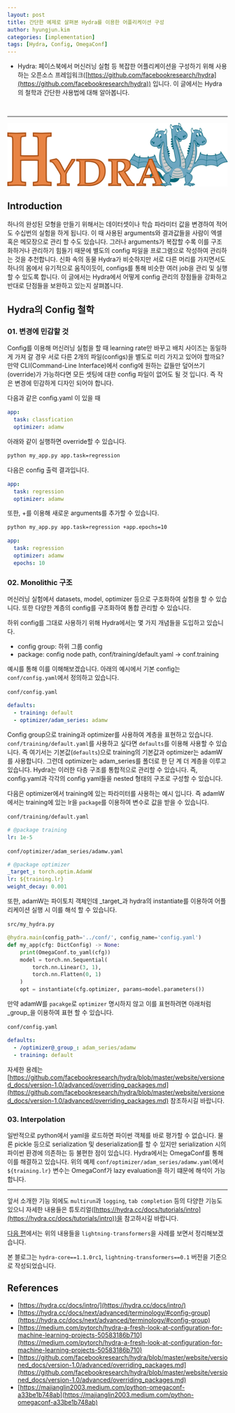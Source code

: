 ```yaml
---
layout: post
title: 간단한 예제로 살펴본 Hydra를 이용한 어플리케이션 구성
author: hyungjun.kim
categories: [implementation]
tags: [Hydra, Config, OmegaConf]
---
```


- Hydra: 페이스북에서 머신러닝 실험 등 복잡한 어플리케이션을 구성하기 위해 사용하는 오픈소스 프레임워크([https://github.com/facebookresearch/hydra](https://github.com/facebookresearch/hydra)) 입니다. 이 글에서는 Hydra의 철학과 간단한 사용법에 대해 알아봅니다.
<br/>

---

![hydra](https://raw.githubusercontent.com/facebookresearch/hydra/master/website/static/img/Hydra-Readme-logo2.svg)

## Introduction
하나의 완성된 모형을 만들기 위해서는 데이터셋이나 학습 파라미터 값을 변경하여 적어도 수십번의 실험을 하게 됩니다. 이 때 사용된 arguments와 결과값들을 사람이 엑셀 혹은 메모장으로 관리 할 수도 있습니다. 그러나 arguments가 복잡할 수록 이를 구조화하거나 관리하기 힘들기 때문에 별도의 config 파일을 프로그램으로 작성하여 관리하는 것을 추천합니다. 신화 속의 동물 Hydra가 비슷하지만 서로 다른 머리를 가지면서도 하나의 몸에서 유기적으로 움직이듯이, configs를 통해 비슷한 여러 job을 관리 및 실행할 수 있도록 합니다. 이 글에서는 Hydra에서 어떻게 config 관리의 장점들을 강화하고 반대로 단점들을 보완하고 있는지 살펴봅니다.

## Hydra의 Config 철학

### 01. 변경에 민감할 것

Config를 이용해 머신러닝 실험을 할 때 learning rate만 바꾸고 배치 사이즈는 동일하게 가져 갈 경우 서로 다른 2개의 파일(configs)을 별도로 미리 가지고 있어야 할까요? 만약 CLI(Command-Line Interface)에서 config에 원하는 값들만 덮어쓰기(override)가 가능하다면 모든 셋팅에 대한 config 파일이 없어도 될 것 입니다. 즉 작은 변경에 민감하게 디자인 되어야 합니다.

다음과 같은 config.yaml 이 있을 때

```yaml
app:
  task: classfication
  optimizer: adamw
```

아래와 같이 실행하면 override할 수 있습니다.

```sh
python my_app.py app.task=regression
```

다음은 config 출력 결과입니다.

```yaml
app:
  task: regression
  optimizer: adamw
```

또한, +를 이용해 새로운 arguments를 추가할 수 있습니다.

```sh
python my_app.py app.task=regression +app.epochs=10
```

```yaml
app:
  task: regression
  optimizer: adamw
  epochs: 10
```


### 02. Monolithic 구조

머신러닝 실험에서 datasets, model, optimizer 등으로 구조화하여 실험을 할 수 있습니다. 또한 다양한 계층의 config를 구조화하여 통합 관리할 수 있습니다.

하위 config를 그대로 사용하기 위해 Hydra에서는 몇 가지 개념들을 도입하고 있습니다.
- config group: 하위 그룹 config
- package: config node path, conf/training/default.yaml -> conf.training


예시를 통해 이를 이해해보겠습니다. 아래의 예시에서 기본 config는 `conf/config.yaml`에서 정의하고 있습니다.

`conf/config.yaml`

```yaml
defaults:
  - training: default
  - optimizer/adam_series: adamw
```

Config group으로 training과 optimizer를 사용하여 계층을 표현하고 있습니다. `conf/training/default.yaml`를 사용하고 싶다면 `defaults`를 이용해 사용할 수 있습니다. 즉 여기서는 기본값(`defaults`)으로 training의 기본값과 optimizer는 adamW를 사용합니다. 그런데 optimizer는 adam_series를 폴더로 한 단 계 더 계층을 이루고 있습니다. Hydra는 이러한 다층 구조를 통합적으로 관리할 수 있습니다. 즉, config.yaml과 각각의 config yaml들을 nested 형태의 구조로 구성할 수 있습니다.

다음은 optimizer에서 training에 있는 파라미터를 사용하는 예시 입니다. 즉 adamW에서는 training에 있는 lr을 `package`를 이용하여 변수로 값을 받을 수 있습니다.

`conf/training/default.yaml`

```yaml
# @package training
lr: 1e-5
```

`conf/optimizer/adam_series/adamw.yaml`

```yaml
# @package optimizer
_target_: torch.optim.AdamW
lr: ${training.lr}
weight_decay: 0.001
```

또한, adamW는 파이토치 객체인데 _target_과 hydra의 instantiate를 이용하여 어플리케이션 실행 시 이를 해석 할 수 있습니다.

`src/my_hydra.py`

```python
@hydra.main(config_path='../conf/', config_name='config.yaml')
def my_app(cfg: DictConfig) -> None:
    print(OmegaConf.to_yaml(cfg))
    model = torch.nn.Sequential(
        torch.nn.Linear(3, 1),
        torch.nn.Flatten(0, 1)
    )
    opt = instantiate(cfg.optimizer, params=model.parameters())
```

만약 adamW를 `pacakge`로 `optimizer` 명시하지 않고 이를 표현하려면 아래처럼 _group_을 이용하여 표현 할 수 있습니다.

`conf/config.yaml`

```yaml
defaults:
  - /optimizer@_group_: adam_series/adamw
  - training: default
```

자세한 용례는 [https://github.com/facebookresearch/hydra/blob/master/website/versioned_docs/version-1.0/advanced/overriding_packages.md](https://github.com/facebookresearch/hydra/blob/master/website/versioned_docs/version-1.0/advanced/overriding_packages.md) 참조하시길 바랍니다.

### 03. Interpolation

일반적으로 python에서 yaml을 로드하면 파이썬 객체를 바로 평가할 수 없습니다. 물론 pickle 등으로 serialization 및 deserialization를 할 수 있지만 serialization 시의 파이썬 환경에 의존하는 등 불편한 점이 있습니다. Hydra에서는 OmegaConf를 통해 이를 해결하고 있습니다.
위의 예제 `conf/optimizer/adam_series/adamw.yaml`에서 `${training.lr}` 변수는 OmegaConf가 lazy evaluation을 하기 떄문에 해석이 가능합니다.

----

앞서 소개한 기능 외에도 `multirun`과 `logging`, `tab completion` 등의 다양한 기능도 있으니 자세한 내용들은 튜토리얼([https://hydra.cc/docs/tutorials/intro](https://hydra.cc/docs/tutorials/intro))을 참고하시길 바랍니다.

[다음 편](./2021-06-11-lightning-transformer-hydra.md)에서는 위의 내용들을 `lightning-transformers`을 사례를 보면서 정리해보겠습니다.

본 블로그는 `hydra-core==1.1.0rc1`, `lightning-transformers==0.1` 버전을 기준으로 작성되었습니다.

## References
- [https://hydra.cc/docs/intro/](https://hydra.cc/docs/intro/)
- [https://hydra.cc/docs/next/advanced/terminology/#config-group](https://hydra.cc/docs/next/advanced/terminology/#config-group)
- [https://medium.com/pytorch/hydra-a-fresh-look-at-configuration-for-machine-learning-projects-50583186b710](https://medium.com/pytorch/hydra-a-fresh-look-at-configuration-for-machine-learning-projects-50583186b710)
- [https://github.com/facebookresearch/hydra/blob/master/website/versioned_docs/version-1.0/advanced/overriding_packages.md](https://github.com/facebookresearch/hydra/blob/master/website/versioned_docs/version-1.0/advanced/overriding_packages.md)
- [https://majianglin2003.medium.com/python-omegaconf-a33be1b748ab](https://majianglin2003.medium.com/python-omegaconf-a33be1b748ab)
